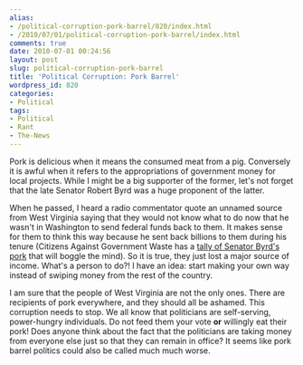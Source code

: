 ```yaml
---
alias:
- /political-corruption-pork-barrel/820/index.html
- /2010/07/01/political-corruption-pork-barrel/index.html
comments: true
date: 2010-07-01 00:24:56
layout: post
slug: political-corruption-pork-barrel
title: 'Political Corruption: Pork Barrel'
wordpress_id: 820
categories:
- Political
tags:
- Political
- Rant
- The-News
---
```


Pork is delicious when it means the consumed meat from a pig.  Conversely it is awful when it refers to the appropriations of government money for local projects.  While I might be a big supporter of the former, let's not forget that the late Senator Robert Byrd was a huge proponent of the latter.  

When he passed, I heard a radio commentator quote an unnamed source from West Virginia saying that they would not know what to do now that he wasn't in Washington to send federal funds back to them.  It makes sense for them to think this way because he sent back billions to them during his tenure (Citizens Against Government Waste has a [tally of Senator Byrd's pork](http://www.cagw.org/newsroom/byrd-pork-tally.html) that will boggle the mind).  So it is true, they just lost a major source of income.  What's a person to do?!  I have an idea: start making your own way instead of swiping money from the rest of the country.

I am sure that the people of West Virginia are not the only ones.  There are recipients of pork everywhere, and they should all be ashamed.  This corruption needs to stop.  We all know that politicians are self-serving, power-hungry individuals.  Do not feed them your vote **or** willingly eat their pork!  Does anyone think about the fact that the politicians are taking money from everyone else just so that they can remain in office?  It seems like pork barrel politics could also be called much much worse.
